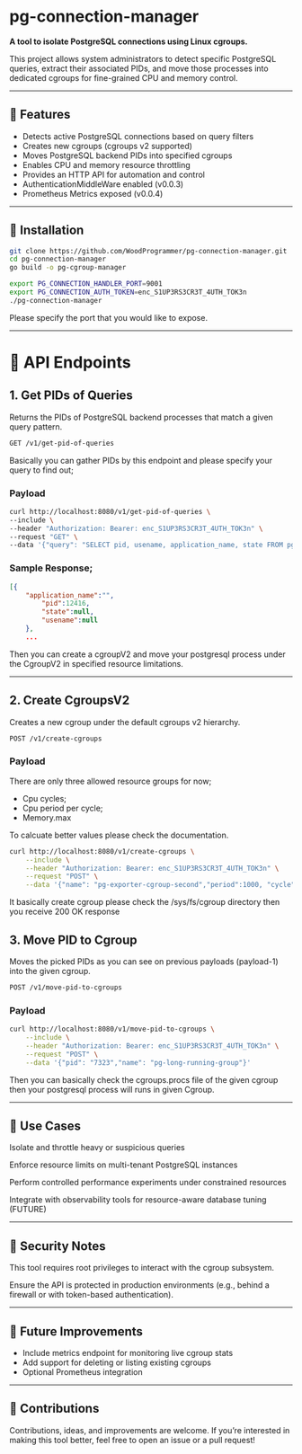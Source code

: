 # pg-connection-manager

**A tool to isolate PostgreSQL connections using Linux cgroups.** 

This project allows system administrators to detect specific PostgreSQL queries, extract their associated PIDs, and move those processes into dedicated cgroups for fine-grained CPU and memory control.

---

## 🚀 Features

- Detects active PostgreSQL connections based on query filters
- Creates new cgroups (cgroups v2 supported)
- Moves PostgreSQL backend PIDs into specified cgroups
- Enables CPU and memory resource throttling
- Provides an HTTP API for automation and control
- AuthenticationMiddleWare enabled (v0.0.3)
- Prometheus Metrics exposed (v0.0.4)

---

## 🔧 Installation

```bash
git clone https://github.com/WoodProgrammer/pg-connection-manager.git
cd pg-connection-manager
go build -o pg-cgroup-manager

export PG_CONNECTION_HANDLER_PORT=9001
export PG_CONNECTION_AUTH_TOKEN=enc_S1UP3RS3CR3T_4UTH_TOK3n
./pg-connection-manager

```
Please specify the port that you would like to expose.

<hr>

# 📡 API Endpoints

## 1. Get PIDs of Queries
Returns the PIDs of PostgreSQL backend processes that match a given query pattern.

```sh
GET /v1/get-pid-of-queries
```

Basically you can gather PIDs by this endpoint and please specify your query to find out;

### Payload

```sh
curl http://localhost:8080/v1/get-pid-of-queries \
--include \
--header "Authorization: Bearer: enc_S1UP3RS3CR3T_4UTH_TOK3n" \
--request "GET" \
--data '{"query": "SELECT pid, usename, application_name, state FROM pg_stat_activity;","port": "5432", "password":"CVVVVV", "username": "postgres", "sslmode": "disable"}'
```

### Sample Response;

```json
[{
    "application_name":"",
        "pid":12416,
        "state":null,
        "usename":null
    },
    ...
```

Then you can create a cgroupV2 and move your postgresql process under the CgroupV2 in specified resource limitations.


<hr></hr>

## 2. Create CgroupsV2

Creates a new cgroup under the default cgroups v2 hierarchy.

```sh
POST /v1/create-cgroups
```

### Payload

There are only three allowed resource groups for now;

* Cpu cycles;
* Cpu period per cycle;
* Memory.max 


To calcuate better values please check the documentation.

```sh
curl http://localhost:8080/v1/create-cgroups \
    --include \
    --header "Authorization: Bearer: enc_S1UP3RS3CR3T_4UTH_TOK3n" \
    --request "POST" \
    --data '{"name": "pg-exporter-cgroup-second","period":1000, "cycle": 1000, "memory": 536870912}'
```

It basically create cgroup please check the /sys/fs/cgroup directory then you receive 200 OK response


## 3. Move PID to Cgroup
Moves the picked PIDs as you can see on previous payloads (payload-1) into the given cgroup.


```sh
POST /v1/move-pid-to-cgroups
```

### Payload

```sh
curl http://localhost:8080/v1/move-pid-to-cgroups \
    --include \
    --header "Authorization: Bearer: enc_S1UP3RS3CR3T_4UTH_TOK3n" \
    --request "POST" \
    --data '{"pid": "7323","name": "pg-long-running-group"}'
```

Then you can basically check the cgroups.procs file of the given cgroup then your postgresql process will runs in given Cgroup.


<hr>


## 🧪 Use Cases
Isolate and throttle heavy or suspicious queries

Enforce resource limits on multi-tenant PostgreSQL instances

Perform controlled performance experiments under constrained resources

Integrate with observability tools for resource-aware database tuning (FUTURE)

<hr>

## 🔐 Security Notes
This tool requires root privileges to interact with the cgroup subsystem.

Ensure the API is protected in production environments (e.g., behind a firewall or with token-based authentication).

<hr>

## 📌 Future Improvements


* Include metrics endpoint for monitoring live cgroup stats
* Add support for deleting or listing existing cgroups
* Optional Prometheus integration

<hr>

## 🧡 Contributions

Contributions, ideas, and improvements are welcome. If you’re interested in making this tool better, feel free to open an issue or a pull request!
